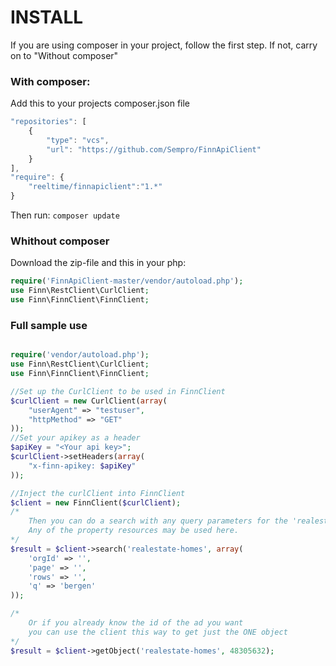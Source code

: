 # INSTALL

If you are using composer in your project, follow the first step. If not, carry on to "Without composer"

### With composer:

Add this to your projects composer.json file
```javascript
"repositories": [
	{
		"type": "vcs",
		"url": "https://github.com/Sempro/FinnApiClient"
	}
],
"require": {
	"reeltime/finnapiclient":"1.*"
}
```

Then run:
`composer update`

### Whithout composer

Download the zip-file and this in your php:
```php
require('FinnApiClient-master/vendor/autoload.php');
use Finn\RestClient\CurlClient;
use Finn\FinnClient\FinnClient;

```


### Full sample use

```php

require('vendor/autoload.php');
use Finn\RestClient\CurlClient;
use Finn\FinnClient\FinnClient;

//Set up the CurlClient to be used in FinnClient
$curlClient = new CurlClient(array(
	"userAgent" => "testuser",
	"httpMethod" => "GET"
));
//Set your apikey as a header
$apiKey = "<Your api key>";
$curlClient->setHeaders(array(
	"x-finn-apikey: $apiKey"
));

//Inject the curlClient into FinnClient
$client = new FinnClient($curlClient);
/*
	Then you can do a search with any query parameters for the 'realestate-homes'-resource
	Any of the property resources may be used here.
*/
$result = $client->search('realestate-homes', array(
	'orgId' => '',
	'page' => '',
	'rows' => '',
	'q' => 'bergen'
));

/*
	Or if you already know the id of the ad you want
	you can use the client this way to get just the ONE object
*/
$result = $client->getObject('realestate-homes', 48305632);

```




